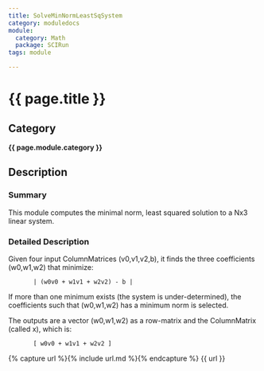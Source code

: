 ```yaml
---
title: SolveMinNormLeastSqSystem
category: moduledocs
module:
  category: Math
  package: SCIRun
tags: module

---
```


# {{ page.title }}

## Category

**{{ page.module.category }}**

## Description

### Summary

This module computes the minimal norm, least squared solution to a Nx3 linear system.

### Detailed Description

Given four input ColumnMatrices (v0,v1,v2,b), it finds the three coefficients (w0,w1,w2) that minimize: 

```
       | (w0v0 + w1v1 + w2v2) - b |
```

If more than one minimum exists (the system is under-determined), the coefficients such that (w0,w1,w2) has a minimum norm is selected. 

The outputs are a vector (w0,w1,w2) as a row-matrix and the ColumnMatrix (called x), which is: 

```
       [ w0v0 + w1v1 + w2v2 ]
```

{% capture url %}{% include url.md %}{% endcapture %}
{{ url }}
